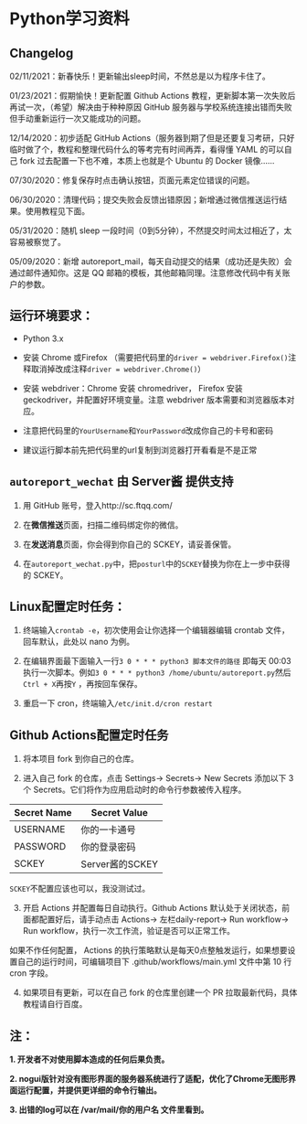 # Python学习资料

## Changelog

02/11/2021：新春快乐！更新输出sleep时间，不然总是以为程序卡住了。

01/23/2021：假期愉快！更新配置 Github Actions 教程，更新脚本第一次失败后再试一次，（希望）解决由于种种原因 GitHub 服务器与学校系统连接出错而失败但手动重新运行一次又能成功的问题。

12/14/2020：初步适配 GitHub Actions（服务器到期了但是还要复习考研，只好临时做了个，教程和整理代码什么的等考完有时间再弄，看得懂 YAML 的可以自己 fork 过去配置一下也不难，本质上也就是个 Ubuntu 的 Docker 镜像……

07/30/2020：修复保存时点击确认按钮，页面元素定位错误的问题。

06/30/2020：清理代码；提交失败会反馈出错原因；新增通过微信推送运行结果。使用教程见下面。

05/31/2020：随机 sleep 一段时间（0到5分钟），不然提交时间太过相近了，太容易被察觉了。

05/09/2020：新增 autoreport_mail，每天自动提交的结果（成功还是失败）会通过邮件通知你。这是 QQ 邮箱的模板，其他邮箱同理。注意修改代码中有关账户的参数。



## 运行环境要求：

+ Python 3.x

+ 安装 Chrome 或Firefox （需要把代码里的`driver = webdriver.Firefox()`注释取消掉改成注释`driver = webdriver.Chrome()`）

+ 安装 webdriver：Chrome 安装 chromedriver， Firefox 安装 geckodriver，并配置好环境变量。注意 webdriver 版本需要和浏览器版本对应。

+ 注意把代码里的`YourUsername`和`YourPassword`改成你自己的卡号和密码

+ 建议运行脚本前先把代码里的url复制到浏览器打开看看是不是正常



## `autoreport_wechat` 由 Server酱 提供支持

1. 用 GitHub 账号，登入http://sc.ftqq.com/

2. 在**微信推送**页面，扫描二维码绑定你的微信。

3. 在**发送消息**页面，你会得到你自己的 SCKEY，请妥善保管。

4. 在`autoreport_wechat.py`中，把`posturl`中的`SCKEY`替换为你在上一步中获得的 SCKEY。



## Linux配置定时任务：

1. 终端输入`crontab -e`，初次使用会让你选择一个编辑器编辑 crontab 文件，回车默认，此处以 nano 为例。

2. 在编辑界面最下面输入一行`3 0 * * * python3 脚本文件的路径` 即每天 00:03 执行一次脚本。例如`3 0 * * * python3 /home/ubuntu/autoreport.py`然后`Ctrl + X`再按`Y` ，再按回车保存。

3. 重启一下 cron，终端输入`/etc/init.d/cron restart` 



## Github Actions配置定时任务

1. 将本项目 fork 到你自己的仓库。

2. 进入自己 fork 的仓库，点击 Settings-> Secrets-> New Secrets 添加以下 3 个 Secrets。它们将作为应用启动时的命令行参数被传入程序。

| Secret Name | Secret Value |
| ----------- | -----------  |
| USERNAME    | 你的一卡通号  |
| PASSWORD    | 你的登录密码  |
| SCKEY       | Server酱的SCKEY     |

`SCKEY`不配置应该也可以，我没测试过。

3. 开启 Actions 并配置每日自动执行。Github Actions 默认处于关闭状态，前面都配置好后，请手动点击 Actions-> 左栏daily-report-> Run workflow-> Run workflow，执行一次工作流，验证是否可以正常工作。

如果不作任何配置， Actions 的执行策略默认是每天0点整触发运行，如果想要设置自己的运行时间，可编辑项目下 .github/workflows/main.yml 文件中第 10 行 cron 字段。

4. 如果项目有更新，可以在自己 fork 的仓库里创建一个 PR 拉取最新代码，具体教程请自行百度。


## 注： 

**1. 开发者不对使用脚本造成的任何后果负责。** 

**2. nogui版针对没有图形界面的服务器系统进行了适配，优化了Chrome无图形界面运行配置，并提供更详细的命令行输出。** 

**3. 出错的log可以在 /var/mail/你的用户名 文件里看到。**
